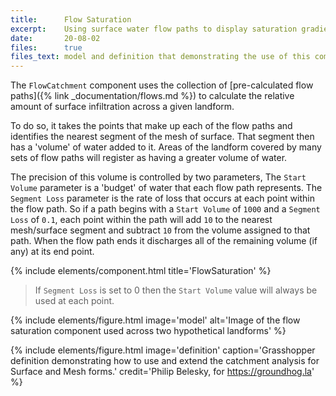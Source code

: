 ```yaml
---
title:      Flow Saturation
excerpt:    Using surface water flow paths to display saturation gradients.
date:       20-08-02
files:      true
files_text: model and definition that demonstrating the use of this component
---
```


The `FlowCatchment` component uses the collection of [pre-calculated flow paths]({% link _documentation/flows.md %}) to calculate the relative amount of surface infiltration across a given landform.

To do so, it takes the points that make up each of the flow paths and identifies the nearest segment of the mesh of surface. That segment then has a 'volume' of water added to it. Areas of the landform covered by many sets of flow paths will register as having a greater volume of water.

The precision of this volume is controlled by two parameters, The `Start Volume` parameter is a 'budget' of water that each flow path represents. The `Segment Loss` parameter is the rate of loss that occurs at each point within the flow path. So if a path begins with a `Start Volume` of `1000` and a `Segment Loss` of `0.1`, each point within the path will add `10` to the nearest mesh/surface segment and subtract `10` from the volume assigned to that path. When the flow path ends it discharges all of the remaining volume (if any) at its end point.

{% include elements/component.html title='FlowSaturation' %}

> If `Segment Loss` is set to 0 then the `Start Volume` value will always be used at each point.

{% include elements/figure.html image='model' alt='Image of the flow saturation component used across two hypothetical landforms' %}

{% include elements/figure.html image='definition' caption='Grasshopper definition demonstrating how to use and extend the catchment analysis for Surface and Mesh forms.' credit='Philip Belesky, for https://groundhog.la' %}
